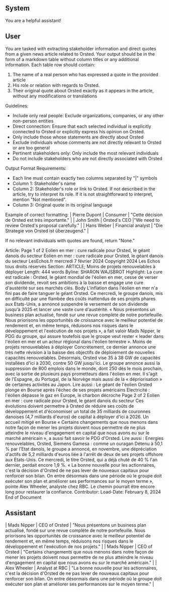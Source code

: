 ## System

You are a helpful assistant!

## User


You are tasked with extracting stakeholder information and direct quotes from a given news article related to Orsted. Your output should be in the form of a markdown table without column titles or any additional information. Each table row should contain:
1. The name of a real person who has expressed a quote in the provided article
2. His role or relation with regards to Orsted.
3. Their original quote about Orsted exactly as it appears in the article, without any modifications or translations

Guidelines:
- Include only real people: Exclude organizations, companies, or any other non-person entities
- Direct connection: Ensure that each selected individual is explicitly connected to Orsted or explicitly express his opinion on Orsted.
- Only include those whose statements are directly about Orsted
- Exclude individuals whose comments are not directly relevant to Orsted or are too general
- Pertinent stakeholders only: Only include the most relevant individuals
- Do not include stakeholders who are not directly associated with Orsted

Output Format Requirements:
- Each line must contain exactly two columns separated by "|" symbols
- Column 1: Stakeholder's name
- Column 2: Stakeholder's role or link to Orsted. If not described in the article, try to interpret its role. If it is not straightforward to interpret, mention "Not mentioned".
- Column 3: Original quote in its original language

Example of correct formatting:
| Pierre Dupont | Consumer | "Cette décision de Orsted est très importante." |
| John Smith | Orsted's CEO |"We need to review Orsted's proposal carefully." |
| Hans Weber | Financial analyst | "Die Strategie von Orsted ist überzeugend." |

If no relevant individuals with quotes are found, return "None."

Article:
Page 1 of 2
Eolien en mer : cure radicale pour Orsted, le géant danois du secteur
Eolien en mer : cure radicale pour Orsted, le géant danois du secteur
LesEchos.fr
mercredi 7 février 2024
Copyright 2024 Les Echos tous droits réservés
Section: ARTICLE; Moins de projets renouvelables à déployer
Length: 444 words
Byline: SHARON WAJSBROT
Highlight: La cure est radicale : Orsted, le géant mondial de l'éolien en mer, cesse de verser son dividende, revoit 
ses ambitions à la baisse et engage une cure d'austérité sur ses marchés clés.
Body
L'inflation dans l'éolien en mer n'a fini pas de faire tanguer le géant Orsted. Ce mercredi, le groupe danois, mis en 
difficulté par une flambée des coûts inattendus de ses projets phares aux Etats-Unis, a annoncé suspendre le 
versement de son dividende jusqu'à 2025 et lancer une vaste cure d'austérité.
« Nous présentons un business plan actualisé, fondé sur une revue complète de notre portefeuille. Nous priorisons 
les opportunités de croissance avec le meilleur potentiel de rendement et, en même temps, réduisons nos risques 
dans le développement et l'exécution de nos projets », a fait valoir Mads Nipper, le PDG du groupe, qui assure 
toutefois que le groupe veut rester « leader dans l'éolien en mer et un acteur régional dans l'éolien terrestre ».
Moins de projets renouvelables à déployer
Concrètement, ce dernier annonce une très nette révision à la baisse des objectifs de déploiement de nouvelles 
capacités renouvelables. Désormais, Orsted vise 35 à 38 GW de capacités installées d'ici à 2030, contre 50 GW 
jusqu'ici.
Le groupe annonce aussi la suppression de 800 emplois dans le monde, dont 250 dès le mois prochain, avec la 
sortie de plusieurs pays prometteurs dans l'éolien en mer. Il s'agit de l'Espagne, du Portugal, de la Norvège mais 
aussi de la « dépriorisation » de certaines activités au Japon.
Lire aussi :
Le géant de l'éolien Orsted plonge en Bourse après l'échec de ses projets américains
Electricité : l'éolien dépasse le gaz en Europe, le charbon décroche
Page 2 of 2
Eolien en mer : cure radicale pour Orsted, le géant danois du secteur
Ces évolutions doivent permettre à Orsted de réduire ses coûts de développement et d'économiser un total de 35 
milliards de couronnes danoises (4,7 milliards d'euros) de capital à déployer d'ici à 2026.
Un accueil mitigé en Bourse
« Certains changements que nous menons dans notre façon de mener les projets doivent nous permettre de ne 
plus atteindre le niveau d'engagement en capital que nous avons eu sur le marché américain », a aussi fait savoir 
le PDG d'Orsted.
Lire aussi :
Energies renouvelables, Orsted, Siemens Gamesa : comme un ouragan
Détenu à 50,1 % par l'Etat danois, le groupe a annoncé, en novembre, une dépréciation d'actifs de 5,2 milliards 
d'euros liée à l'arrêt de deux de ses projets offshore aux Etats-Unis.
Ce mercredi, le titre Orsted, qui a déjà chuté de 40 % l'an dernier, perdait encore 1,9 %. « La bonne nouvelle pour 
les actionnaires, c'est la décision d'Orsted de ne pas lever de nouveaux capitaux pour renforcer son bilan. On entre 
désormais dans une période où le groupe doit exécuter son plan et améliorer ses performances sur le moyen terme 
», pointe Alex Wheeler, analyste chez RBC. Le chemin pourrait être encore long pour restaurer la confiance.
Contributor: 
Load-Date: February 8, 2024
End of Document
        

## Assistant

| Mads Nipper | CEO of Orsted | "Nous présentons un business plan actualisé, fondé sur une revue complète de notre portefeuille. Nous priorisons les opportunités de croissance avec le meilleur potentiel de rendement et, en même temps, réduisons nos risques dans le développement et l'exécution de nos projets." |
| Mads Nipper | CEO of Orsted | "Certains changements que nous menons dans notre façon de mener les projets doivent nous permettre de ne plus atteindre le niveau d'engagement en capital que nous avons eu sur le marché américain." |
| Alex Wheeler | Analyst at RBC | "La bonne nouvelle pour les actionnaires, c'est la décision d'Orsted de ne pas lever de nouveaux capitaux pour renforcer son bilan. On entre désormais dans une période où le groupe doit exécuter son plan et améliorer ses performances sur le moyen terme." |

